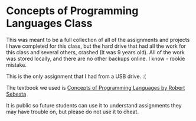 # Concepts of Programming Languages Class

This was meant to be a full collection of all of the assignments and projects I have completed for this class, but the hard drive that had all the work for this class and several others, crashed (It was 9 years old). All of the work was stored locally, and there are no other backups online. I know - rookie mistake.

This is the only assignment that I had from a USB drive. :(

The textbook we used is [Concepts of Programming Languages by Robert Sebesta](https://www.amazon.com/Concepts-Programming-Languages-Robert-Sebesta/dp/013394302X)

It is public so future students can use it to understand assignments they may have trouble on, but please do not use it to cheat.
